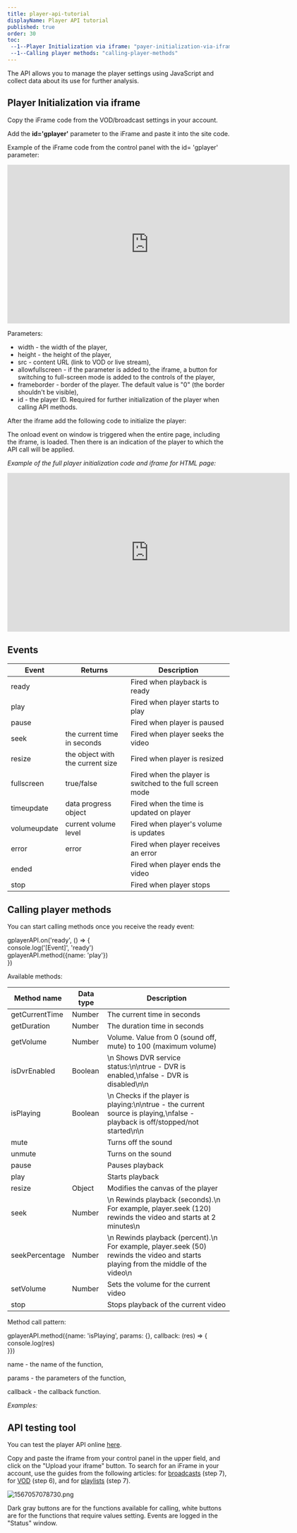 ```yaml
---
title: player-api-tutorial
displayName: Player API tutorial
published: true
order: 30
toc:
 --1--Player Initialization via iframe: "payer-initialization-via-iframe"
 --1--Calling player methods: "calling-player-methods"
---
```

The API allows you to manage the player settings using JavaScript and collect data about its use for further analysis. 

Player Initialization via iframe
--------------------------------

Copy the iFrame code from the VOD/broadcast settings in your account.

Add the **id='gplayer'** parameter to the iFrame and paste it into the site code.

Example of the iFrame code from the control panel with the id= 'gplayer' parameter:

<iframe width="640" height= " 360 " src="https://12345.gvideo.io/video/dSmuIp-tNRtwACT" allow= 'autoplay' allowfullscreen frameborder="0" id= 'gplayer'></iframe>

Parameters:

*   width - the width of the player,
*   height - the height of the player,
*   src - content URL (link to VOD or live stream),
*   allowfullscreen - if the parameter is added to the iframe, a button for switching to full-screen mode is added to the controls of the player,
*   frameborder - border of the player. The default value is "0" (the border shouldn't be visible),
*   id - the player ID. Required for further initialization of the player when calling API methods.

After the iframe add the following code to initialize the player:

<script type="text/javascript" charset="utf-8" src="https://vplatform.gcdn.co/\_players/v2.1.18/gplayerAPI.js"></script>  
<script>  
  window.onload = function() {  
    let gplayerAPI = new GcorePlayer.gplayerAPI(document.getElementById('gplayer'));   
  }  
</script>

The onload event on window is triggered when the entire page, including the iframe, is loaded. Then there is an indication of the player to which the API call will be applied.

_Example of the full player initialization code and iframe for HTML page:_

<!DOCTYPE html>  
<html>  
<head>  
 <title>TITLE</title>  
</head>  
<body>  
 <iframe width="640" height="360" src="https://12345.gvideo.io/video/dSmuIp-tNRtwACT" allowfullscreen frameborder="0" id='gplayer'></iframe>  
 <script type="text/javascript" charset="utf-8" src="https://vplatform.gcdn.co/\_players/v2.1.18/gplayerAPI.js"></script>  
 <script>  
 window.onload = function() {  
 let gplayerAPI = new GcorePlayer.gplayerAPI(document.getElementById('gplayer'));  
}  
 </script>  
 </script>  
</body>  
</html>

Events
------

| Event        | Returns                          | Description                                               |
|--------------|----------------------------------|-----------------------------------------------------------|
| ready        |                                  | Fired when playback is ready                              |
| play         |                                  | Fired when player starts to play                          |
| pause        |                                  | Fired when player is paused                               |
| seek         | the current time in seconds      | Fired when player seeks the video                         |
| resize       | the object with the current size | Fired when player is resized                              |
| fullscreen   | true/false                       | Fired when the player is switched to the full screen mode |
| timeupdate   | data progress object             | Fired when the time is updated on player                  |
| volumeupdate | current volume level             | Fired when player's volume is updates                     |
| error        | error                            | Fired when player receives an error                       |
| ended        |                                  | Fired when player ends the video                          |
| stop         |                                  | Fired when player stops                                   |


Calling player methods
----------------------

You can start calling methods once you receive the ready event:

gplayerAPI.on('ready', () => {  
console.log('\[Event\]', 'ready')  
gplayerAPI.method({name: 'play'})  
})

Available methods:

| Method name    | Data type | Description                                                                                                                        |
|----------------|-----------|------------------------------------------------------------------------------------------------------------------------------------|
| getCurrentTime | Number    |  The current time in seconds                                                                                                       |
| getDuration    | Number    |  The duration time in seconds                                                                                                      |
| getVolume      | Number    |  Volume. Value from 0 (sound off, mute) to 100 (maximum volume)                                                                    |
| isDvrEnabled   | Boolean   | \n Shows DVR service status:\n\ntrue - DVR is enabled,\nfalse - DVR is disabled\n\n                                                |
| isPlaying      | Boolean   | \n Checks if the player is playing:\n\ntrue - the current source is playing,\nfalse - playback is off/stopped/not started\n\n      |
| mute           |           |  Turns off the sound                                                                                                               |
| unmute         |           |  Turns on the sound                                                                                                                |
| pause          |           |  Pauses playback                                                                                                                   |
| play           |           |  Starts playback                                                                                                                   |
| resize         | Object    |  Modifies the canvas of the player                                                                                                 |
| seek           | Number    | \n Rewinds playback (seconds).\n For example, player.seek (120) rewinds the video and starts at 2 minutes\n                        |
| seekPercentage | Number    | \n Rewinds playback (percent).\n For example, player.seek (50) rewinds the video and starts playing from the middle of the video\n |
| setVolume      | Number    |  Sets the volume for the current video                                                                                             |
| stop           |           |  Stops playback of the current video                                                                                               |


Method call pattern:

gplayerAPI.method({name: 'isPlaying', params: {}, callback: (res) => {  
 console.log(res)  
}})

name - the name of the function,

params - the parameters of the function,

callback - the callback function.

_Examples:_

<script>  
 window.onload = function() {  
 let gplayerAPI = new GcorePlayer.gplayerAPI(document.getElementById('gplayer'));  
 let flag = true;  
 gplayerAPI.on('ready', () => {  
 console.log('\[Event\]', 'ready')  
 gplayerAPI.method({name: 'play'})  
 })  
  
gplayerAPI.on('play', () => {  
 if(flag) {  
 gplayerAPI.method({name: 'pause'})  
 flag = false;  
 }  
 console.log('\[Event\]', 'play')  
 })  
  
gplayerAPI.on('pause', () => {  
 console.log('\[Event\]', 'pause')  
 })  
  
gplayerAPI.on('volumeupdate', () => {  
 console.log('\[Event\]', 'volumeupdate')  
 })  
  
gplayerAPI.on('timeupdate', () => {  
 console.log('\[Event\]', 'timeupdate')  
 })  
  
gplayerAPI.on('stop', () => {  
 console.log('\[Event\]', 'stop')  
 })  
  
gplayerAPI.on('seek', () => {  
 console.log('\[Event\]', 'seek')  
 })  
  
gplayerAPI.on('resize', () => {  
 console.log('\[Event\]', 'resize')  
 })  
  
gplayerAPI.on('fullscreen', () => {  
 console.log('\[Event\]', 'fullscreen')  
 })  
  
gplayerAPI.on('error', () => {  
 console.log('\[Event\]', 'error')  
 })  
  
gplayerAPI.on('ended', () => {  
 console.log('\[Event\]', 'ended')  
 })  
 }  
 </script>

API testing tool
----------------

You can test the player API online [here](http://iframes.gcdn.co/gplayer/iframe-api/iframeAPI.html).

Copy and paste the iframe from your control panel in the upper field, and click on the "Upload your iframe" button. To search for an iFrame in your account, use the guides from the following articles: for [broadcasts](https://gcore.com/support/articles/5307972492945/) (step 7), for [VOD](https://gcore.com/support/articles/5485665300369/) (step 6), and for [playlists](https://gcore.com/support/articles/9648701954065/) (step 7).

<img src="https://support.gcore.com/hc/article_attachments/360003594137/1567057078730.png" alt="1567057078730.png">

Dark gray buttons are for the functions available for calling, white buttons are for the functions that require values setting. Events are logged in the "Status" window.
